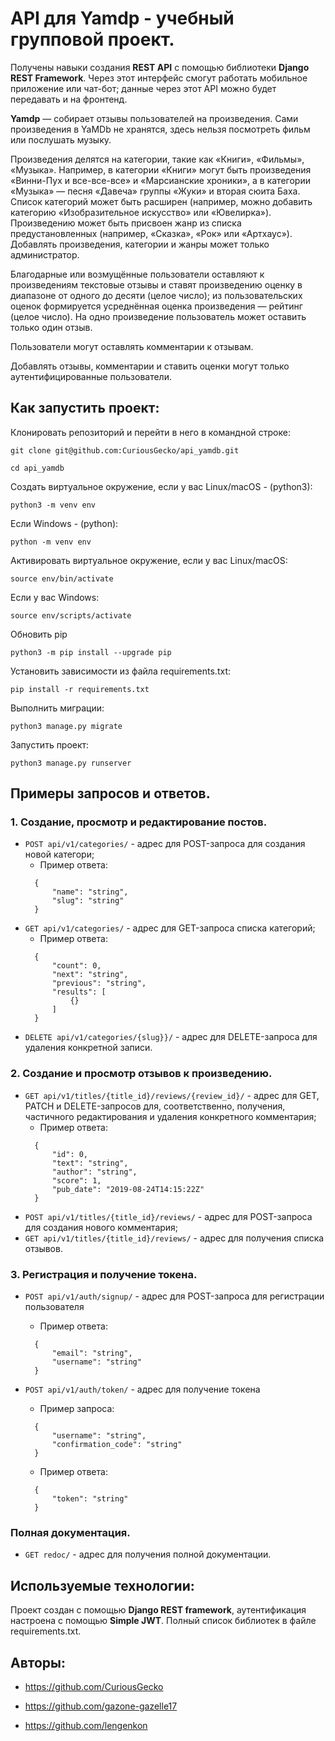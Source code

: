 # API для Yamdp - учебный групповой проект.
Получены навыки создания **REST API** с помощью библиотеки **Django REST Framework**. Через этот интерфейс смогут работать мобильное приложение или чат-бот; данные через этот API можно будет передавать и на фронтенд.

**Yamdp** — собирает отзывы пользователей на произведения. Сами произведения в YaMDb не хранятся, здесь нельзя посмотреть фильм или послушать музыку.

Произведения делятся на категории, такие как «Книги», «Фильмы», «Музыка». Например, в категории «Книги» могут быть произведения «Винни-Пух и все-все-все» и «Марсианские хроники», а в категории «Музыка» — песня «Давеча» группы «Жуки» и вторая сюита Баха. Список категорий может быть расширен (например, можно добавить категорию «Изобразительное искусство» или «Ювелирка»). 
Произведению может быть присвоен жанр из списка предустановленных (например, «Сказка», «Рок» или «Артхаус»). 
Добавлять произведения, категории и жанры может только администратор.

Благодарные или возмущённые пользователи оставляют к произведениям текстовые отзывы и ставят произведению оценку в диапазоне от одного до десяти (целое число); из пользовательских оценок формируется усреднённая оценка произведения — рейтинг (целое число). На одно произведение пользователь может оставить только один отзыв.

Пользователи могут оставлять комментарии к отзывам.

Добавлять отзывы, комментарии и ставить оценки могут только аутентифицированные пользователи.

## Как запустить проект: 
Клонировать репозиторий и перейти в него в командной строке:
```
git clone git@github.com:CuriousGecko/api_yamdb.git
```
```
cd api_yamdb
```
Cоздать виртуальное окружение, если у вас Linux/macOS - (python3):
```
python3 -m venv env
```
Если Windows - (python):
```
python -m venv env
```
Активировать виртуальное окружение, если у вас Linux/macOS:
```
source env/bin/activate
```
Если у вас Windows:
```
source env/scripts/activate
```
Обновить pip
```
python3 -m pip install --upgrade pip
```
Установить зависимости из файла requirements.txt:
```
pip install -r requirements.txt
```
Выполнить миграции:
```
python3 manage.py migrate
```
Запустить проект:
```
python3 manage.py runserver
```
## Примеры запросов и ответов.

### 1. Создание, просмотр и редактирование постов.

+ `POST api/v1/categories/` - адрес для POST-запроса для создания новой категори;
  + Пример ответа:
  ```
    { 
        "name": "string",
        "slug": "string"
    }
    ```
+ `GET api/v1/categories/` - адрес для GET-запроса списка категорий;
  + Пример ответа:
  ```
    {
        "count": 0,
        "next": "string",
        "previous": "string",
        "results": [
            {}
        ]
    }
    ```
+ `DELETE api/v1/categories/{slug}}/` - адрес для DELETE-запроса для удаления конкретной записи.

### 2. Создание и просмотр отзывов к произведению.

+ `GET api/v1/titles/{title_id}/reviews/{review_id}/` -  адрес для GET, PATCH и DELETE-запросов для, соответственно, получения, частичного редактирования и удаления конкретного комментария;
  + Пример ответа:
  ```
    {
        "id": 0,
        "text": "string",
        "author": "string",
        "score": 1,
        "pub_date": "2019-08-24T14:15:22Z"
    }
    ```
+ `POST api/v1/titles/{title_id}/reviews/` - адрес для POST-запроса для создания нового комментария;
+ `GET api/v1/titles/{title_id}/reviews/` - адрес для получения списка отзывов.

### 3. Регистрация и получение токена.

+ `POST api/v1/auth/signup/` - адрес для POST-запроса для регистрации пользователя
  + Пример ответа:
  ```
    {
        "email": "string",
        "username": "string"
    }
    ```

+ `POST api/v1/auth/token/` - адрес для получение токена
  + Пример запроса:
  ```
    {
        "username": "string",
        "confirmation_code": "string"
    }
    ```
  + Пример ответа:
  ```
    {
        "token": "string"
    }
    ```
### Полная документация.

+ `GET redoc/` - адрес для получения полной документации.


## Используемые технологии:

Проект создан с помощью **Django REST framework**, аутентификация настроена с помощью **Simple JWT**.
Полный список библиотек в файле requirements.txt.

## Авторы:

* https://github.com/CuriousGecko

* https://github.com/gazone-gazelle17

* https://github.com/lengenkon

